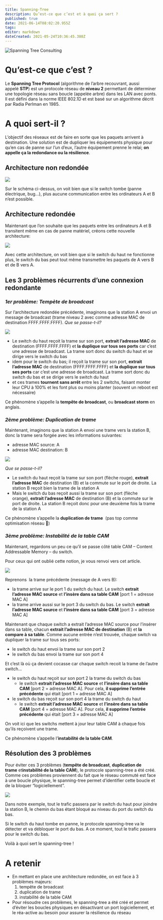 ```yaml
---
title: Spanning-Tree
description: Qu’est-ce que c’est et à quoi ça sert ?
published: true
date: 2021-06-14T08:02:20.955Z
tags: 
editor: markdown
dateCreated: 2021-05-24T10:36:45.380Z
---
```


![Spanning Tree Consulting](https://www.spanningtreeconsulting.com/images/spanning-tree-logo.png)

# Qu’est-ce que c’est ?

Le **Spanning Tree Protocol** (algorithme de l’arbre recouvrant, aussi appelé **STP**) est un protocole réseau de **niveau 2** permettant de déterminer une topologie réseau sans boucle (appelée arbre) dans les LAN avec ponts. Il est défini dans la norme IEEE 802.1D et est basé sur un algorithme décrit par Radia Perlman en 1985.

# A quoi sert-il ?

L’objectif des réseaux est de faire en sorte que les paquets arrivent à destination. Une solution est de dupliquer les équipements physique pour qu’en cas de panne sur l’un d’eux, l’autre équipement prenne le relai; **on appelle ça la redondance ou la résilience**.

## Architecture non redondée

![](https://i0.wp.com/reussirsonccna.fr/wp-content/uploads/2012/06/STP.png?resize=460%2C86)

Sur le schéma ci-dessus, on voit bien que si le switch tombe (panne électrique, bug…), plus aucune communication entre les ordinateurs A et B n’est possible.

## Architecture redondée

Maintenant que l’on souhaite que les paquets entre les ordinateurs A et B transitent même en cas de panne matériel, créons cette nouvelle architecture:

![](https://i0.wp.com/reussirsonccna.fr/wp-content/uploads/2012/06/STP2.png?resize=460%2C171)

Avec cette architecture, on voit bien que si le switch du haut ne fonctionne plus, le switch du bas peut tout même transmettre les paquets de A vers B et de B vers A.

## Les 3 problèmes récurrents d’une connexion redondante

### _1er problème: Tempète de broadcast_

Sur l’architecture redondée précédente, imaginons que la station A envoi un message de broadcast (trame niveau 2 avec comme adresse MAC de destination FFFF.FFFF.FFFF). *Que se passe-t-il?*

![](https://i0.wp.com/reussirsonccna.fr/wp-content/uploads/2012/06/STP_broadcast_storm.png?resize=460%2C171)

-   Le switch du haut reçoit la trame sur son port, **extrait l’adresse MAC** de destination (FFFF.FFFF.FFFF) et **la duplique sur tous ses ports** car c’est une adresse de broadcast. La trame sort donc du switch du haut et se dirige vers le switch du bas
-   idem pour le switch du bas; il reçoit la trame sur son port, **extrait l’adresse MAC** de destination (FFFF.FFFF.FFFF) et **la duplique sur tous ses ports** car c’est une adresse de broadcast. La trame sort donc du switch du bas et se dirige vers le switch du haut
-   et ces trames **tournent sans arrêt** entre les 2 switchs, faisant monter leur CPU à 100% et les font plus ou moins planter (souvent un reboot est nécessaire)

Ce phénomène s’appelle la **tempête de broadcast**, ou **broadcast storm** en anglais.

### _2ème problème: Duplication de trame_

Maintenant, imaginons que la station A envoi une trame vers la station B, donc la trame sera forgée avec les informations suivantes:

-   adresse MAC source: A
-   adresse MAC destination: B

![](https://i1.wp.com/reussirsonccna.fr/wp-content/uploads/2012/06/STP_duplication_trame.png?resize=460%2C171)

*Que se passe-t-il?*

-   Le switch du haut reçoit la trame sur son port (flèche rouge), **extrait l’adresse MAC** de destination (B) et la commute sur le port de droite. La station B reçoit bien la trame de la station A
-   Mais le switch du bas reçoit aussi la trame sur son port (flèche orange), **extrait l’adresse MAC** de destination (B) et la commute sur le port de droite. La station B reçoit donc pour une deuxième fois la trame de la station A

Ce phénomène s’appelle la **duplication de trame**  (pas top comme optimisation réseau 🙂)

### _3ème problème: Instabilité de la table CAM_

Maintenant, regardons un peu ce qu’il se passe côté table CAM – Content Addressable Memory – du switch.

Pour ceux qui ont oublié cette notion, je vous renvoi vers cet article.

![](https://i2.wp.com/reussirsonccna.fr/wp-content/uploads/2012/06/STP_instabilite_CAM.png?resize=481%2C200)

Reprenons  la trame précédente (message de A vers B):

-   la trame arrive sur le port 1 du switch du haut. Le switch **extrait l’adresse MAC source** et **l’insère dans sa table CAM** \[port 1 = adresse MAC A\]
-   la trame arrive aussi sur le port 3 du switch du bas. Le switch **extrait l’adresse MAC source** et **l’insère dans sa table CAM** \[port 3 = adresse MAC A\]

Maintenant que chaque switch a extrait l’adresse MAC source pour l’insérer dans sa table, chacun **extrait l’adresse MAC de destination** (B) et **la compare à sa table**. Comme aucune entrée n’est trouvée, chaque switch va dupliquer la trame sur tous ses ports:

-   le switch du haut envoi la trame sur son port 2
-   le switch du bas envoi la trame sur son port 4

Et c’est là où ça devient cocasse car chaque switch recoit la trame de l’autre switch…

-   le switch du haut reçoit sur son port 2 la trame du switch du bas
    -   le switch **extrait l’adresse MAC source** et **l’insère dans sa table CAM** \[port 2 = adresse MAC A\]. Pour cela, **il supprime l’entrée précédente** qui était \[port 1 = adresse MAC A\]
-   le switch du bas reçoit sur son port 4 la trame du switch du haut
    -   le switch **extrait l’adresse MAC source** et **l’insère dans sa table CAM** \[port 4 = adresse MAC A\]. Pour cela, **il supprime l’entrée précédente** qui était \[port 3 = adresse MAC A\]

On voit ici que les switchs mettent à jour leur table CAM à chaque fois qu’ils reçoivent une trame.

Ce phénomène s’appelle l’**instabilité de la table CAM**.

## Résolution des 3 problèmes

Pour éviter ces 3 problèmes (**tempête de broadcast**, **duplication de trame** et**instabilité de la table CAM**), le protocole spanning-tree a été créé. Comme ces problèmes proviennent du fait que le réseau commuté est face à une boucle physique, le spanning-tree permet d’identifier cette boucle et de la bloquer “logiciellement”.

![](https://i0.wp.com/reussirsonccna.fr/wp-content/uploads/2012/06/STP_block1.png?resize=460%2C171)

Dans notre exemple, tout le trafic passera par le switch du haut pour joindre la station B, le chemin du bas étant bloqué au niveau du port du switch du bas.

Si le switch du haut tombe en panne, le protocole spanning-tree va le détecter et va débloquer le port du bas. A ce moment, tout le trafic passera pour le switch du bas.

Voilà à quoi sert le spanning-tree !

# A retenir

-   En mettant en place une architecture redondée, on est face à 3 problèmes majeurs:
    1.  tempête de broadcast
    2.  duplication de trame
    3.  instabilité de la table CAM
-   Pour résoudre ces problèmes, le spanning-tree a été créé et permet d’éviter les boucles physiques en désactivant un port logiciellement, et le réa-active au besoin pour assurer la résilience du réseau